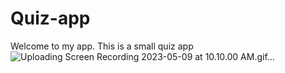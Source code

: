 # Quiz-app
Welcome to my app. This is a small quiz app
![Uploading Screen Recording 2023-05-09 at 10.10.00 AM.gif…]()
